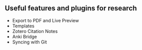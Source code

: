 ## Useful features and plugins for research
- Export to PDF and Live Preview
- Templates
- Zotero Citation Notes
- Anki Bridge
- Syncing with Git
